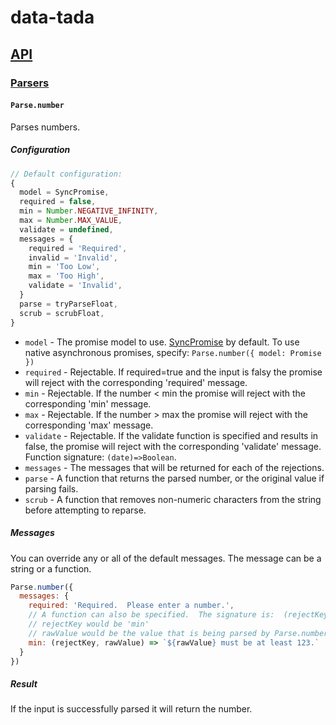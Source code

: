 # data-tada

## [API](api.md)

### [Parsers](api.parse.md)

#### `Parse.number`

Parses numbers.

##### Configuration
```js
// Default configuration:
{
  model = SyncPromise,
  required = false,
  min = Number.NEGATIVE_INFINITY,
  max = Number.MAX_VALUE,
  validate = undefined,
  messages = {
    required = 'Required',
    invalid = 'Invalid',
    min = 'Too Low',
    max = 'Too High',
    validate = 'Invalid',
  }
  parse = tryParseFloat,
  scrub = scrubFloat,
}
```

- `model` - The promise model to use.  [SyncPromise](api.sync-promise.md) by default.  To use native asynchronous promises, specify: `Parse.number({ model: Promise })`
- `required` - Rejectable.  If required=true and the input is falsy the promise will reject with the corresponding 'required' message.
- `min` - Rejectable.  If the number < min the promise will reject with the corresponding 'min' message.
- `max` - Rejectable.  If the number > max the promise will reject with the corresponding 'max' message.
- `validate` - Rejectable.  If the validate function is specified and results in false, the promise will reject with the corresponding 'validate' message.  Function signature: `(date)=>Boolean`.
- `messages` - The messages that will be returned for each of the rejections.
- `parse` - A function that returns the parsed number, or the original value if parsing fails.
- `scrub` - A function that removes non-numeric characters from the string before attempting to reparse.

##### Messages
You can override any or all of the default messages.  The message can be a string or a function.
```js
Parse.number({
  messages: {
    required: 'Required.  Please enter a number.',
    // A function can also be specified.  The signature is:  (rejectKey, rawValue) => Any
    // rejectKey would be 'min'
    // rawValue would be the value that is being parsed by Parse.number
    min: (rejectKey, rawValue) => `${rawValue} must be at least 123.`
  }
})
```

##### Result
If the input is successfully parsed it will return the number.
